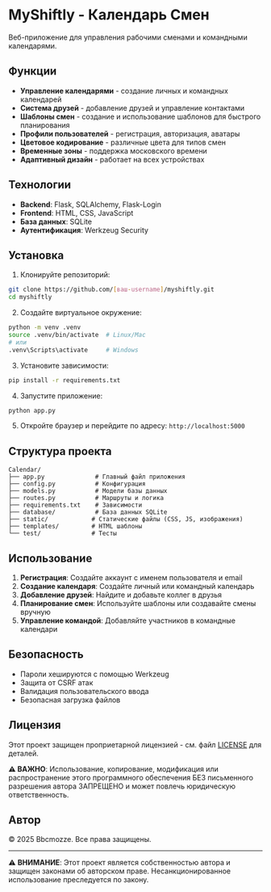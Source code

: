 # MyShiftly - Календарь Смен

Веб-приложение для управления рабочими сменами и командными календарями.

## Функции

- **Управление календарями** - создание личных и командных календарей
- **Система друзей** - добавление друзей и управление контактами
- **Шаблоны смен** - создание и использование шаблонов для быстрого планирования
- **Профили пользователей** - регистрация, авторизация, аватары
- **Цветовое кодирование** - различные цвета для типов смен
- **Временные зоны** - поддержка московского времени
- **Адаптивный дизайн** - работает на всех устройствах

## Технологии

- **Backend**: Flask, SQLAlchemy, Flask-Login
- **Frontend**: HTML, CSS, JavaScript
- **База данных**: SQLite
- **Аутентификация**: Werkzeug Security

## Установка

1. Клонируйте репозиторий:
```bash
git clone https://github.com/[ваш-username]/myshiftly.git
cd myshiftly
```

2. Создайте виртуальное окружение:
```bash
python -m venv .venv
source .venv/bin/activate  # Linux/Mac
# или
.venv\Scripts\activate     # Windows
```

3. Установите зависимости:
```bash
pip install -r requirements.txt
```

4. Запустите приложение:
```bash
python app.py
```

5. Откройте браузер и перейдите по адресу: `http://localhost:5000`

## Структура проекта

```
Calendar/
├── app.py              # Главный файл приложения
├── config.py           # Конфигурация
├── models.py           # Модели базы данных
├── routes.py           # Маршруты и логика
├── requirements.txt    # Зависимости
├── database/           # База данных SQLite
├── static/            # Статические файлы (CSS, JS, изображения)
├── templates/         # HTML шаблоны
└── test/              # Тесты
```

## Использование

1. **Регистрация**: Создайте аккаунт с именем пользователя и email
2. **Создание календаря**: Создайте личный или командный календарь
3. **Добавление друзей**: Найдите и добавьте коллег в друзья
4. **Планирование смен**: Используйте шаблоны или создавайте смены вручную
5. **Управление командой**: Добавляйте участников в командные календари

## Безопасность

- Пароли хешируются с помощью Werkzeug
- Защита от CSRF атак
- Валидация пользовательского ввода
- Безопасная загрузка файлов

## Лицензия

Этот проект защищен проприетарной лицензией - см. файл [LICENSE](LICENSE) для деталей.

**⚠️ ВАЖНО**: Использование, копирование, модификация или распространение этого программного обеспечения БЕЗ письменного разрешения автора ЗАПРЕЩЕНО и может повлечь юридическую ответственность.

## Автор

© 2025 Bbcmozze. Все права защищены.

---

⚠️ **ВНИМАНИЕ**: Этот проект является собственностью автора и защищен законами об авторском праве. Несанкционированное использование преследуется по закону.

